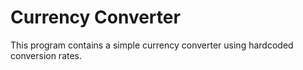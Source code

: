 ﻿# Currency Converter
This program contains a simple currency converter using hardcoded conversion rates.